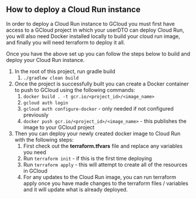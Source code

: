 ## How to deploy a Cloud Run instance
In order to deploy a Cloud Run instance to GCloud you must first have access to a GCloud project
in which your userDTO can deploy Cloud Run, you will also need Docker installed locally to build your
cloud run image, and finally you will need terraform to deploy it all.

Once you have the above set up you can follow the steps below to build and deploy
your Cloud Run instance.

1. In the root of this project, run gradle build
   1. ``./gradlew clean build``
2. Once the project is successfully built you can create a
Docker container to push to GCloud using the following commands:
   1. ``docker build . -t gcr.io/<project_id>/<image_name>``
   3. ``gcloud auth login``
   4. ``gcloud auth configure-docker`` - only needed if not configured previously
   5. ``docker push gcr.io/<project_id>/<image_name>`` - this publishes the image to your GCloud project
3. Then you can deploy your newly created docker image to Cloud Run with the following steps:
   1. First check out the **terraform.tfvars** file and replace any variables you need
   2. Run ``terraform init`` - if this is the first time deploying
   3. Run ``terraform apply`` - this will attempt to create all of the resources in GCloud
   4. For any updates to the Cloud Run image, you can run terraform apply once you have made changes
   to the terraform files / variables and it will update what is already deployed.

 
